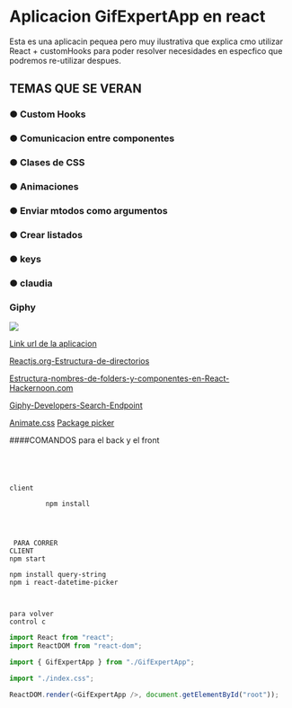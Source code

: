 # Aplicacion GifExpertApp en react

Esta es una aplicacin pequea pero muy ilustrativa que explica cmo utilizar React + customHooks para poder resolver necesidades en especfico que podremos re-utilizar despues.

## TEMAS QUE SE VERAN

### ● Custom Hooks

### ● Comunicacion entre componentes

### ● Clases de CSS

### ● Animaciones

### ● Enviar mtodos como argumentos

### ● Crear listados

### ● keys

### ● claudia

### Giphy

![](https://res.cloudinary.com/dv6nijgvd/image/upload/v1715716447/nodeANDreact/ferpmi19qwtq82sh6bhm.png)

[Link url de la aplicacion](https://calendar-app-tau-ten.vercel.app/)

[Reactjs.org-Estructura-de-directorios](https://es.reactjs.org/docs/faq-structure.html)

[Estructura-nombres-de-folders-y-componentes-en-React-Hackernoon.com](https://hackernoon.com/structuring-projects-and-naming-components-in-react-1261b6e18d76)

[Giphy-Developers-Search-Endpoint](https://developers.giphy.com/docs/api/endpoint#search)

[Animate.css](https://animate.style/)
[Package  picker](https://www.npmjs.com/package/react-datetime-picker)

####COMANDOS para el back y el front

```




client

         npm install




 PARA CORRER
CLIENT
npm start

npm install query-string
npm i react-datetime-picker



para volver
control c
```

```javascript
import React from "react";
import ReactDOM from "react-dom";

import { GifExpertApp } from "./GifExpertApp";

import "./index.css";

ReactDOM.render(<GifExpertApp />, document.getElementById("root"));
```
